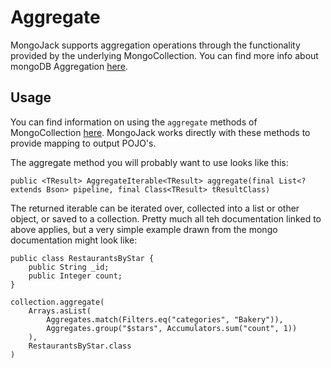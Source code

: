 Aggregate
=========

MongoJack supports aggregation operations through the functionality provided by the underlying MongoCollection.  You can find more info about mongoDB Aggregation [here](http://docs.mongodb.org/manual/aggregation/).

Usage
-----

You can find information on using the `aggregate` methods of MongoCollection [here](http://mongodb.github.io/mongo-java-driver/3.12/driver/tutorials/aggregation/).  MongoJack works directly with
these methods to provide mapping to output POJO's.

The aggregate method you will probably want to use looks like this:

    public <TResult> AggregateIterable<TResult> aggregate(final List<? extends Bson> pipeline, final Class<TResult> tResultClass)
    
The returned iterable can be iterated over, collected into a list or other object, or saved to a collection.  Pretty much all teh documentation linked to above applies, but a very simple example
drawn from the mongo documentation might look like:

    public class RestaurantsByStar {
        public String _id;
        public Integer count;
    }

    collection.aggregate(
        Arrays.asList(
            Aggregates.match(Filters.eq("categories", "Bakery")),
            Aggregates.group("$stars", Accumulators.sum("count", 1))
        ),
        RestaurantsByStar.class
    )

